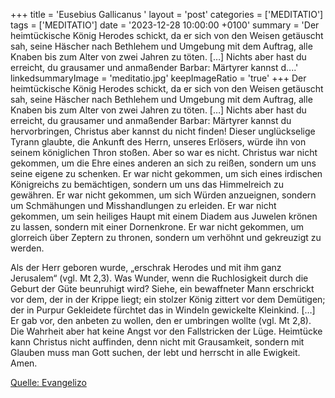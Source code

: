 +++
title = 'Eusebius Gallicanus  '
layout = 'post'
categories = ['MEDITATIO']
tags = ['MEDITATIO']
date = '2023-12-28 10:00:00 +0100'
summary = 'Der heimtückische König Herodes schickt, da er sich von den Weisen getäuscht sah, seine Häscher nach Bethlehem und Umgebung mit dem Auftrag, alle Knaben bis zum Alter von zwei Jahren zu töten. […] Nichts aber hast du erreicht, du grausamer und anmaßender Barbar: Märtyrer kannst d....'
linkedsummaryImage = 'meditatio.jpg'
keepImageRatio = 'true'
+++
Der heimtückische König Herodes schickt, da er sich von den Weisen getäuscht sah, seine Häscher nach Bethlehem und Umgebung mit dem Auftrag, alle Knaben bis zum Alter von zwei Jahren zu töten. […] Nichts aber hast du erreicht, du grausamer und anmaßender Barbar: Märtyrer kannst du hervorbringen, Christus aber kannst du nicht finden! Dieser unglückselige Tyrann glaubte, die Ankunft des Herrn, unseres Erlösers, würde ihn von seinem königlichen Thron stoßen.<!--more--> Aber so war es nicht. Christus war nicht gekommen, um die Ehre eines anderen an sich zu reißen, sondern um uns seine eigene zu schenken. Er war nicht gekommen, um sich eines irdischen Königreichs zu bemächtigen, sondern um uns das Himmelreich zu gewähren. Er war nicht gekommen, um sich Würden anzueignen, sondern um Schmähungen und Misshandlungen zu erleiden. Er war nicht gekommen, um sein heiliges Haupt mit einem Diadem aus Juwelen krönen zu lassen, sondern mit einer Dornenkrone. Er war nicht gekommen, um glorreich über Zeptern zu thronen, sondern um verhöhnt und gekreuzigt zu werden.

Als der Herr geboren wurde, „erschrak Herodes und mit ihm ganz Jerusalem“ (vgl. Mt 2,3). Was Wunder, wenn die Ruchlosigkeit durch die Geburt der Güte beunruhigt wird? Siehe, ein bewaffneter Mann erschrickt vor dem, der in der Krippe liegt; ein stolzer König zittert vor dem Demütigen; der in Purpur Gekleidete fürchtet das in Windeln gewickelte Kleinkind. […] Er gab vor, den anbeten zu wollen, den er umbringen wollte (vgl. Mt 2,8). Die Wahrheit aber hat keine Angst vor den Fallstricken der Lüge. Heimtücke kann Christus nicht auffinden, denn nicht mit Grausamkeit, sondern mit Glauben muss man Gott suchen, der lebt und herrscht in alle Ewigkeit. Amen.



[Quelle: Evangelizo](https://evangeliumtagfuertag.org/DE/gospel)
